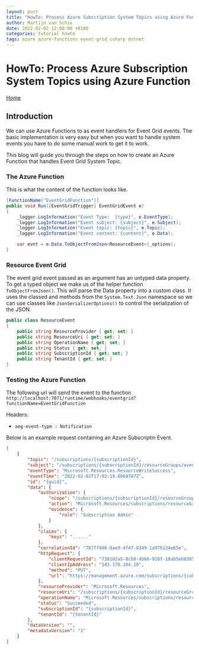 ```yaml
---
layout: post
title: "HowTo: Process Azure Subscription System Topics using Azure Function"
author: Martijn van Schie
date: 2022-02-02 12:00:00 +0100
categories: tutorial howto
tags: azure azure-functions event-grid csharp dotnet
---
```


# HowTo: Process Azure Subscription System Topics using Azure Function

[Home](https://martijnvanschie.github.io/)

## Introduction

We can use Azure Functions to as event handlers for Event Grid events. The basic implementation is very easy but when you want to handle system events you have to do some manual work to get it to work.

This blog will guide you through the steps on how to create an Azure Function that handles Event Grid System Topic.

### The Azure Function

This is what the content of the function looks like.

```csharp
[FunctionName("EventGridFunction")]
public void Run([EventGridTrigger] EventGridEvent e)
{
    _logger.LogInformation("Event Type:  {type}", e.EventType);
    _logger.LogInformation("Event subject: {subject}", e.Subject);
    _logger.LogInformation("Event topic: {topic}", e.Topic);
    _logger.LogInformation("Event content: {content}", e.Data);

    var evnt = e.Data.ToObjectFromJson<ResourceEvent>(_options);
}
```

### Resource Event Grid

The event grid event passed as an argument has an untyped data property. To get a typed object we make us of the helper function `ToObjectFromJson()`. This will parse the Data property into a custom class. It uses the classed and methods from the `System.Text.Json` namespace so we can use classes like `JsonSerializerOptions()` to control the serialization of the JSON.

```csharp
public class ResourceEvent
{
    public string ResourceProvider { get; set; }
    public string ResourceUri { get; set; }
    public string OperationName { get; set; }
    public string Status { get; set; }
    public string SubscriptionId { get; set; }
    public string TenantId { get; set; }
}
```

### Testing the Azure Function

The following url will send the event to the function `http://localhost:7071/runtime/webhooks/eventgrid?functionName=EventGridFunction`

Headers:

* `aeg-event-type : Notification`

Below is an example request containing an Azure Subscriptin Event.

```json
[
    {
        "topic": "/subscriptions/{subscriptionId}",
        "subject": "/subscriptions/{subscriptionId}/resourceGroups/event-trigger",
        "eventType": "Microsoft.Resources.ResourceWriteSuccess",
        "eventTime": "2022-02-02T17:02:19.6069787Z",
        "id": "{guid}",
        "data": {
            "authorization": {
                "scope": "/subscriptions/{subscriptionId}/resourceGroups/event-trigger",
                "action": "Microsoft.Resources/subscriptions/resourceGroups/write",
                "evidence": {
                    "role": "Subscription Admin"
                }
            },
            "claims": {
                "keys": "......"
            },
            "correlationId": "787ff406-9ae9-4f47-8349-1a976134e65e",
            "httpRequest": {
                "clientRequestId": "738102a5-8cb0-4b66-918f-18ab5e60305a",
                "clientIpAddress": "143.178.104.18",
                "method": "PUT",
                "url": "https://management.azure.com/subscriptions/{subscriptionId}/resourceGroups/event-trigger?api-version=2014-04-01-preview"
            },
            "resourceProvider": "Microsoft.Resources",
            "resourceUri": "/subscriptions/{subscriptionId}/resourceGroups/event-trigger",
            "operationName": "Microsoft.Resources/subscriptions/resourceGroups/write",
            "status": "Succeeded",
            "subscriptionId": "{subscriptionId}",
            "tenantId": "{tenantId}"
        },
        "dataVersion": "",
        "metadataVersion": "1"
    }
]
```
